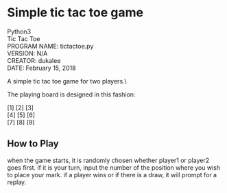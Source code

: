 Simple tic tac toe game 
====================

Python3\
Tic Tac Toe\
PROGRAM NAME: tictactoe.py\
VERSION: N/A\
CREATOR: dukalee\
DATE: February 15, 2018

A simple tic tac toe game for two players.\

The playing board is designed in this fashion: 

[1] [2] [3]\
[4] [5] [6]\
[7] [8] [9] 

How to Play
----------
when the game starts, it is randomly chosen whether player1 or player2 goes first. 
if it is your turn, input the number of the position where you wish to place your mark. 
if a player wins or if there is a draw, it will prompt for a replay. 
